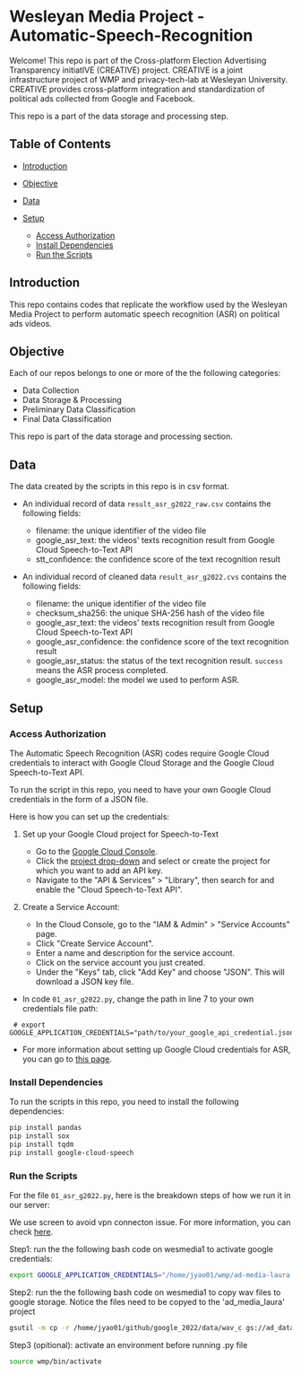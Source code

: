 # Wesleyan Media Project - Automatic-Speech-Recognition

Welcome! This repo is part of the Cross-platform Election Advertising Transparency initiatIVE (CREATIVE) project. CREATIVE is a joint infrastructure project of WMP and privacy-tech-lab at Wesleyan University. CREATIVE provides cross-platform integration and standardization of political ads collected from Google and Facebook.

This repo is a part of the data storage and processing step.

## Table of Contents

- [Introduction](#introduction)

- [Objective](#objective)

- [Data](#data)

- [Setup](#setup)
  - [Access Authorization](#access-authorization)
  - [Install Dependencies](#install-dependencies)
  - [Run the Scripts](#run-the-scripts)

## Introduction

This repo contains codes that replicate the workflow used by the Wesleyan Media Project to perform automatic speech recognition (ASR) on political ads videos.

## Objective

Each of our repos belongs to one or more of the the following categories:

- Data Collection
- Data Storage & Processing
- Preliminary Data Classification
- Final Data Classification

This repo is part of the data storage and processing section.

## Data

The data created by the scripts in this repo is in csv format.

- An individual record of data `result_asr_g2022_raw.csv` contains the following fields:

  - filename: the unique identifier of the video file
  - google_asr_text: the videos' texts recognition result from Google Cloud Speech-to-Text API
  - stt_confidence: the confidence score of the text recognition result

- An individual record of cleaned data `result_asr_g2022.cvs` contains the following fields:
  - filename: the unique identifier of the video file
  - checksum_sha256: the unique SHA-256 hash of the video file
  - google_asr_text: the videos' texts recognition result from Google Cloud Speech-to-Text API
  - google_asr_confidence: the confidence score of the text recognition result
  - google_asr_status: the status of the text recognition result. `success` means the ASR process completed.
  - google_asr_model: the model we used to perform ASR.

## Setup

### Access Authorization

The Automatic Speech Recognition (ASR) codes require Google Cloud credentials to interact with Google Cloud Storage and the Google Cloud Speech-to-Text API.

To run the script in this repo, you need to have your own Google Cloud credentials in the form of a JSON file.

Here is how you can set up the credentials:

1. Set up your Google Cloud project for Speech-to-Text

   - Go to the [Google Cloud Console](console.cloud.google.com).
   - Click the [project drop-down](https://console.cloud.google.com/projectselector2/home/dashboard) and select or create the project for which you want to add an API key.
   - Navigate to the "API & Services" > "Library", then search for and enable the "Cloud Speech-to-Text API".

2. Create a Service Account:

   - In the Cloud Console, go to the "IAM & Admin" > "Service Accounts" page.
   - Click "Create Service Account".
   - Enter a name and description for the service account.
   - Click on the service account you just created.
   - Under the "Keys" tab, click "Add Key" and choose "JSON".
     This will download a JSON key file.

- In code `01_asr_g2022.py`, change the path in line 7 to your own credentials file path:

```
 # export GOOGLE_APPLICATION_CREDENTIALS="path/to/your_google_api_credential.json"
```

- For more information about setting up Google Cloud credentials for ASR, you can go to [this page](https://cloud.google.com/speech-to-text/docs/before-you-begin).

### Install Dependencies

To run the scripts in this repo, you need to install the following dependencies:

```bash
pip install pandas
pip install sox
pip install tqdm
pip install google-cloud-speech
```

### Run the Scripts

For the file `01_asr_g2022.py`, here is the breakdown steps of how we run it in our server:

We use screen to avoid vpn connecton issue. For more information, you can check [here](https://linuxize.com/post/how-to-use-linux-screen/).

Step1: run the the following bash code on wesmedia1
to activate google credentials:

```bash
export GOOGLE_APPLICATION_CREDENTIALS="/home/jyao01/wmp/ad-media-laura.json"
```

Step2: run the the following bash code on wesmedia1 to copy wav files to google storage.
Notice the files need to be copyed to the 'ad_media_laura' project

```bash
gsutil -m cp -r /home/jyao01/github/google_2022/data/wav_c gs://ad_data_files/google_2022/batch_03162022
```

Step3 (opitional): activate an environment before running .py file

```bash
source wmp/bin/activate
```

